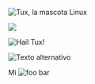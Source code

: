 ![Tux, la mascota Linux](/assets/images/tux.png)

![](/assets/favicon.ico)

![Hail Tux!](/assets/images/tux.png "Usa linux, no seas loco")

![Texto alternativo](url/to/imagen "Atributo título opcional")

Mi ![foo bar](/path/to/tren.jpg "título")
